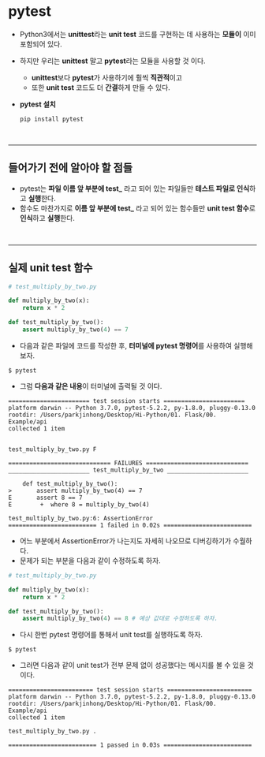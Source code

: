 # **pytest**
- Python3에서는 **unittest**라는 **unit test** 코드를 구현하는 데 사용하는 **모듈이** 이미 포함되어 있다.

- 하지만 우리는 **unittest** 말고 **pytest**라는 모듈을 사용할 것 이다.
    - **unittest**보다 **pytest**가 사용하기에 훨씩 **직관적**이고
    - 또한 **unit test** 코드도 더 **간결**하게 만들 수 있다.

- **pytest 설치**
    ~~~
    pip install pytest
    ~~~

<br>

---
## **들어가기 전에 알아야 할 점들**
- pytest는 **파일 이름 앞 부분에 test_** 라고 되어 있는 파일들만 **테스트 파일로 인식**하고 **실행**한다.
- 함수도 마찬가지로 **이름 앞 부분에 test_** 라고 되어 있는 함수들만 **unit test 함수**로 **인식**하고 **실행**한다.

<br>

---
## **실제 unit test 함수**
~~~python
# test_multiply_by_two.py

def multiply_by_two(x):
    return x * 2

def test_multiply_by_two():
    assert multiply_by_two(4) == 7
~~~
- 다음과 같은 파일에 코드를 작성한 후, **터미널에 pytest 명령어**를 사용하여 실행해 보자.
~~~
$ pytest
~~~
- 그럼 **다음과 같은 내용**이 터미널에 출력될 것 이다.
~~~
======================= test session starts =======================
platform darwin -- Python 3.7.0, pytest-5.2.2, py-1.8.0, pluggy-0.13.0
rootdir: /Users/parkjinhong/Desktop/Hi-Python/01. Flask/00. Example/api
collected 1 item                                


test_multiply_by_two.py F 

============================= FAILURES =============================
_______________________ test_multiply_by_two _______________________

    def test_multiply_by_two():
>       assert multiply_by_two(4) == 7
E       assert 8 == 7
E        +  where 8 = multiply_by_two(4)

test_multiply_by_two.py:6: AssertionError
========================= 1 failed in 0.02s =========================
~~~
- 어느 부분에서 AssertionError가 나는지도 자세히 나오므로 디버깅하기가 수월하다.
- 문제가 되는 부분을 다음과 같이 수정하도록 하자.
~~~python
# test_multiply_by_two.py

def multiply_by_two(x):
    return x * 2

def test_multiply_by_two():
    assert multiply_by_two(4) == 8 # 예상 값대로 수정하도록 하자.
~~~
 - 다시 한번 pytest 명령어를 통해서 unit test를 실행하도록 하자.
 ~~~
 $ pytest
 ~~~
 - 그러면 다음과 같이 unit test가 전부 문제 없이 성공했다는 메시지를 볼 수 있을 것 이다.
~~~
======================== test session starts ========================
platform darwin -- Python 3.7.0, pytest-5.2.2, py-1.8.0, pluggy-0.13.0
rootdir: /Users/parkjinhong/Desktop/Hi-Python/01. Flask/00. Example/api
collected 1 item     

test_multiply_by_two.py .  

========================= 1 passed in 0.03s =========================
~~~